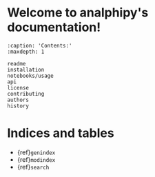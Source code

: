 # Welcome to analphipy's documentation!

```{toctree}
:caption: 'Contents:'
:maxdepth: 1

readme
installation
notebooks/usage
api
license
contributing
authors
history
```

# Indices and tables

- {ref}`genindex`
- {ref}`modindex`
- {ref}`search`
